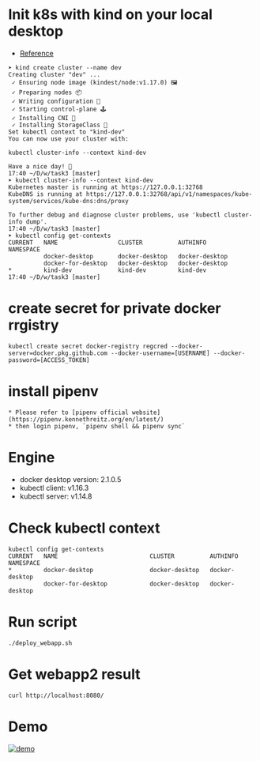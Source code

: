 # Init k8s with kind on your local desktop
* [Reference](https://kind.sigs.k8s.io/docs/user/quick-start/)
```
➤ kind create cluster --name dev
Creating cluster "dev" ...
 ✓ Ensuring node image (kindest/node:v1.17.0) 🖼
 ✓ Preparing nodes 📦
 ✓ Writing configuration 📜
 ✓ Starting control-plane 🕹️
 ✓ Installing CNI 🔌
 ✓ Installing StorageClass 💾
Set kubectl context to "kind-dev"
You can now use your cluster with:

kubectl cluster-info --context kind-dev

Have a nice day! 👋
17:40 ~/D/w/task3 [master]
➤ kubectl cluster-info --context kind-dev
Kubernetes master is running at https://127.0.0.1:32768
KubeDNS is running at https://127.0.0.1:32768/api/v1/namespaces/kube-system/services/kube-dns:dns/proxy

To further debug and diagnose cluster problems, use 'kubectl cluster-info dump'.
17:40 ~/D/w/task3 [master]
➤ kubectl config get-contexts
CURRENT   NAME                 CLUSTER          AUTHINFO         NAMESPACE
          docker-desktop       docker-desktop   docker-desktop
          docker-for-desktop   docker-desktop   docker-desktop
*         kind-dev             kind-dev         kind-dev
17:40 ~/D/w/task3 [master]

```
# create secret for private docker rrgistry

```
kubectl create secret docker-registry regcred --docker-server=docker.pkg.github.com --docker-username=[USERNAME] --docker-password=[ACCESS_TOKEN]
```



# install pipenv
```
* Please refer to [pipenv official website](https://pipenv.kennethreitz.org/en/latest/)
* then login pipenv, `pipenv shell && pipenv sync`
```
# Engine
* docker desktop version: 2.1.0.5
* kubectl client: v1.16.3
* kubectl server: v1.14.8

# Check kubectl context
```
kubectl config get-contexts
CURRENT   NAME                          CLUSTER          AUTHINFO           NAMESPACE
*         docker-desktop                docker-desktop   docker-desktop
          docker-for-desktop            docker-desktop   docker-desktop
```
# Run script
```
./deploy_webapp.sh
```

# Get webapp2 result
```
curl http://localhost:8080/
```

# Demo
[![demo](https://asciinema.org/a/rlPRM7LwE76U84jCVx6rUO57l.svg)](https://asciinema.org/a/rlPRM7LwE76U84jCVx6rUO57l)
